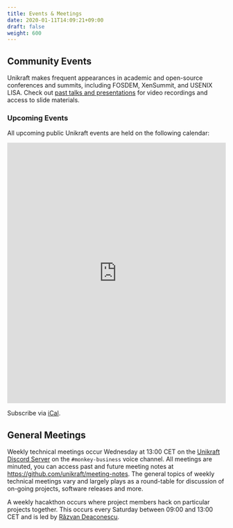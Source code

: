 ```yaml
---
title: Events & Meetings
date: 2020-01-11T14:09:21+09:00
draft: false
weight: 600
---
```


## Community Events

Unikraft makes frequent appearances in academic and open-source conferences and summits, including FOSDEM, XenSummit, and USENIX LISA.
Check out [past talks and presentations](/community/talks) for video recordings and access to slide materials.

### Upcoming Events

All upcoming public Unikraft events are held on the following calendar:

<iframe src="https://calendar.google.com/calendar/embed?height=600&wkst=1&bgcolor=%23ffffff&ctz=Europe%2FBerlin&title=Unikraft%20Open-Source%20Community%20Calendar&showCalendars=1&showTabs=1&showNav=1&showTitle=0&showPrint=0&mode=AGENDA&src=Y18wZzA0cm1zNG1odjJndmxkdWVydGJlcm4zNEBncm91cC5jYWxlbmRhci5nb29nbGUuY29t&color=%234285F4" style="border-width:0" width="100%" height="600" frameborder="0" scrolling="no"></iframe>

Subscribe via [iCal](https://calendar.google.com/calendar/ical/c_0g04rms4mhv2gvlduertbern34%40group.calendar.google.com/public/basic.ics).

## General Meetings

Weekly technical meetings occur Wednesday at 13:00 CET on the [Unikraft Discord Server](https://bit.ly/UnikraftDiscord) on the `#monkey-business` voice channel.
All meetings are minuted, you can access past and future meeting notes at https://github.com/unikraft/meeting-notes.
The general topics of weekly technical meetings vary and largely plays as a round-table for discussion of on-going projects, software releases and more.

A weekly hacakthon occurs where project members hack on particular projects together.
This occurs every Saturday between 09:00 and 13:00 CET and is led by [Răzvan Deaconescu](https://github.com/razvand).
